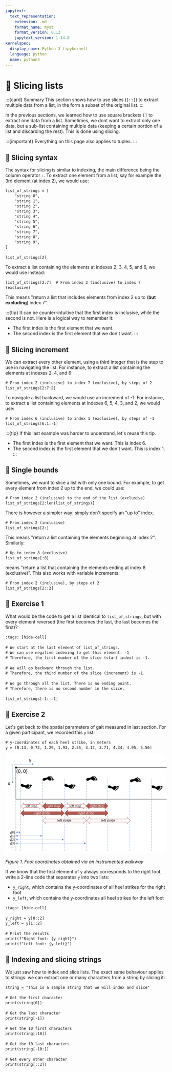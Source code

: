 ```yaml
---
jupytext:
  text_representation:
    extension: .md
    format_name: myst
    format_version: 0.13
    jupytext_version: 1.14.0
kernelspec:
  display_name: Python 3 (ipykernel)
  language: python
  name: python3
---
```


# 📖 Slicing lists

:::{card} Summary
This section shows how to use slices (`[::]`) to extract multiple data from a list, in the form a subset of the original list.
:::

In the previous sections, we learned how to use square brackets `[]` to extract one data from a list. Sometimes, we dont want to extract only one data, but a sub-list containing multiple data (keeping a certain portion of a list and discarding the rest). This is done using slicing.

:::{important}
Everything on this page also applies to tuples.
:::

## 📄 Slicing syntax

The syntax for slicing is similar to indexing, the main difference being the column operator `:`. To extract one element from a list, say for example the 3rd element (at index 2), we would use:

```{code-cell}
list_of_strings = [
    "string 0",
    "string 1",
    "string 2",
    "string 3",
    "string 4",
    "string 5",
    "string 6",
    "string 7",
    "string 8",
    "string 9",
]

list_of_strings[2]
```

To extract a list containing the elements at indexes 2, 3, 4, 5, and 6, we would use instead:

```{code-cell}
list_of_strings[2:7]  # From index 2 (inclusive) to index 7 (exclusive)
```

This means "return a list that includes elements from index 2 up to (**but excluding**) index 7".

:::{tip}
It can be counter-intuitive that the first index is inclusive, while the second is not. Here is a logical way to remember it:
- The first index is the first element that we want.
- The second index is the first element that we don't want.
:::

## 📄 Slicing increment

We can extract every other element, using a third integer that is the step to use in navigating the list. For instance, to extract a list containing the elements at indexes 2, 4, and 6:

```{code-cell}
# From index 2 (inclusive) to index 7 (exclusive), by steps of 2
list_of_strings[2:7:2]
```

To navigate a list backward, we would use an increment of -1. For instance, to extract a list containing elements at indexes 6, 5, 4, 3, and 2, we would use:

```{code-cell}
# From index 6 (inclusive) to index 1 (exclusive), by steps of -1
list_of_strings[6:1:-1]
```

:::{tip}
If this last example was harder to understand, let's reuse this tip.
- The first index is the first element that we want. This is index 6.
- The second index is the first element that we don't want. This is index 1.
:::

## 📄 Single bounds

Sometimes, we want to slice a list with only one bound. For example, to get every element from index 2 up to the end, we could use:

```{code-cell}
# From index 2 (inclusive) to the end of the list (exclusive)
list_of_strings[2:len(list_of_strings)]
```

There is however a simpler way: simply don't specify an "up to" index.

```{code-cell}
# From index 2 (inclusive)
list_of_strings[2:]
```

This means "return a list containing the elements beginning at index 2". Similarly:

```{code-cell}
# Up to index 8 (exclusive)
list_of_strings[:8]
```

means "return a list that containing the elements ending at index 8 (exclusive)". This also works with variable increments:

```{code-cell}
# From index 2 (inclusive), by steps of 2
list_of_strings[2::2]
```


## 💪 Exercise 1

What would be the code to get a list identical to `list_of_strings`, but with every element reversed (the first becomes the last, the last becomes the first)?

```{code-cell} ipython3
:tags: [hide-cell]

# We start at the last element of list_of_strings.
# We can use negative indexing to get this element: -1
# Therefore, the first number of the slice (start index) is -1.

# We will go backward through the list.
# Therefore, the third number of the slice (increment) is -1.

# We go through all the list. There is no ending point.
# Therefore, there is no second number in the slice.

list_of_strings[-1::-1]
```


## 💪 Exercise 2

Let's get back to the spatial parameters of gait measured in last section. For a given participant, we recorded this `y` list:

```{code-cell}
# y-coordinates of each heel strike, in meters
y = [0.13, 0.72, 1.29, 1.93, 2.55, 3.12, 3.71, 4.34, 4.95, 5.56]
```

![Instrumented walkway -width:full](_static/images/instrumented_walkway.png)

*Figure 1. Foot coordinates obtained via an instrumented walkway*

If we know that the first element of `y` always corresponds to the right foot, write a 2-line code that separates `y` into two lists:
- `y_right`, which contains the y-coordinates of all heel strikes for the right foot
- `y_left`, which contains the y-coordinates all heel strikes for the left foot

```{code-cell} ipython3
:tags: [hide-cell]

y_right = y[0::2]
y_left = y[1::2]

# Print the results
print(f"Right foot: {y_right}")
print(f"Left foot: {y_left}")
```


## 📄 Indexing and slicing strings

We just saw how to index and slice lists. The exact same behaviour applies to strings: we can extract one or many characters from a string by slicing it:

```{code-cell} ipython3
string = "This is a sample string that we will index and slice"

# Get the first character
print(string[0])

# Get the last character
print(string[-1])

# Get the 10 first characters
print(string[:10])

# Get the 10 last characters
print(string[-10:])

# Get every other character
print(string[::2])
```

